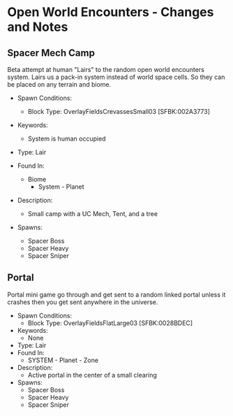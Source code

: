 # Open World Encounters - Changes and Notes

## Spacer Mech Camp
Beta attempt at human "Lairs" to the random open world encounters system. Lairs us a pack-in system instead of world space cells. So they can be placed on any terrain and biome.

- Spawn Conditions:
  - Block Type: OverlayFieldsCrevassesSmall03 [SFBK:002A3773]
- Keywords:
  - System is human occupied
- Type: Lair
- Found In:
  - Biome
    - System - Planet
  
- Description:
  - Small camp with a UC Mech, Tent, and a tree
- Spawns:
  - Spacer Boss
  - Spacer Heavy
  - Spacer Sniper

## Portal
Portal mini game go through and get sent to a random linked portal unless it crashes then you get sent anywhere in the universe.

- Spawn Conditions:
  - Block Type: OverlayFieldsFlatLarge03 [SFBK:0028BDEC]
- Keywords:
  - None
- Type: Lair
- Found In:
  - SYSTEM - Planet - Zone
- Description:
  - Active portal in the center of a small clearing
- Spawns:
  - Spacer Boss
  - Spacer Heavy
  - Spacer Sniper
